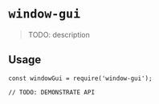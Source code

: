 # `window-gui`

> TODO: description

## Usage

```
const windowGui = require('window-gui');

// TODO: DEMONSTRATE API
```
